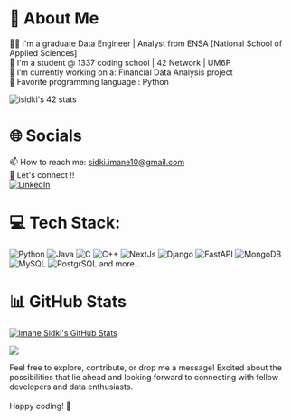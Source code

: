 # 💫 About Me
👩‍💻 I'm a graduate Data Engineer | Analyst from ENSA [National School of Applied Sciences]<br>
🌱 I'm a student @ 1337 coding school | 42 Network | UM6P<br>
🔭 I’m currently working on a: Financial Data Analysis project<br>
💯 Favorite programming language : Python<br>


![isidki's 42 stats](https://badge.mediaplus.ma/darkgray/isidki)
# 🌐 Socials
📫 How to reach me: [sidki.imane10@gmail.com](mailto:sidki.imane10@gmail.com)
<br>🔗 Let's connect !!  
[![LinkedIn](https://img.shields.io/badge/LinkedIn-%230077B5.svg?logo=linkedin&logoColor=white)](https://linkedin.com/in/imane-sidki) 
# 💻 Tech Stack:
![Python](https://img.shields.io/badge/python-3670A0?style=for-the-badge&logo=python&logoColor=ffdd54) ![Java](https://img.shields.io/badge/java-%23ED8B00.svg?style=for-the-badge&logo=java&logoColor=white) ![C](https://img.shields.io/badge/c-%2300599C.svg?style=for-the-badge&logo=c&logoColor=white) ![C++](https://img.shields.io/badge/c++-%2300599C.svg?style=for-the-badge&logo=c++&logoColor=white) ![NextJs](https://img.shields.io/badge/nextjs-%234ea94b?style=for-the-badge&logo=next&logoColor=white) ![Django](https://img.shields.io/badge/django-%10211c.svg?style=for-the-badge&logo=django&logoColor=white) ![FastAPI](https://img.shields.io/badge/fastapi-%23ED8B00.svg?style=for-the-badge&logo=fastapi&logoColor=white) ![MongoDB](https://img.shields.io/badge/MongoDB-%234ea94b.svg?style=for-the-badge&logo=mongodb&logoColor=white) ![MySQL](https://img.shields.io/badge/mysql-%2300f.svg?style=for-the-badge&logo=mysql&logoColor=white) ![PostgrSQL](https://img.shields.io/badge/postgresql-%2300599C.svg?style=for-the-badge&logo=postgresql&logoColor=white) and more...
# 📊 GitHub Stats

[![Imane Sidki's GitHub Stats](https://github-readme-stats.vercel.app/api?username=imanesidki&show_icons=true&theme=radical)](https://github.com/anuraghazra/github-readme-stats)
<br>

[![](https://visitcount.itsvg.in/api?id=imane-sidki&icon=0&color=0)](https://visitcount.itsvg.in)

Feel free to explore, contribute, or drop me a message! Excited about the possibilities that lie ahead and looking forward to connecting with fellow developers and data enthusiasts.<br><br>
Happy coding! 🚀
